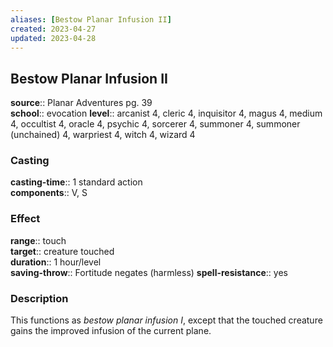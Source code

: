 ```yaml
---
aliases: [Bestow Planar Infusion II]
created: 2023-04-27
updated: 2023-04-28
---
```


## Bestow Planar Infusion II

**source**:: Planar Adventures pg. 39  
**school**:: evocation
**level**:: arcanist 4, cleric 4, inquisitor 4, magus 4, medium 4, occultist 4, oracle 4, psychic 4, sorcerer 4, summoner 4, summoner (unchained) 4, warpriest 4, witch 4, wizard 4

### Casting

**casting-time**:: 1 standard action  
**components**:: V, S

### Effect

**range**:: touch  
**target**:: creature touched  
**duration**:: 1 hour/level  
**saving-throw**:: Fortitude negates (harmless)
**spell-resistance**:: yes

### Description

This functions as *bestow planar infusion I*, except that the touched creature gains the improved infusion of the current plane.
